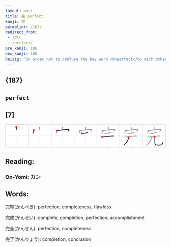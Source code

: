 ```yaml
---
layout: post
title: 完 perfect
kanji: 完
permalink: /187/
redirect_from:
 - /完/
 - /perfect/
pre_kanji: 186
nex_kanji: 188
heisig: "In order not to confuse the key word <b>perfect</b> with others nearly synonymous in meaning, pull it apart to have a look at its native Latin roots. <i>Per-factum</i> suggests something so "thoroughly made or done" that nothing more needs to be added to it. Now look at the kanji, which does something similar. We see a <i>house</i> that has been made <b>perfectly</b> from its <i>beginnings</i> in the foundation to the roof on the top. Now return to frame 101 and make sure not to confuse this key word with the kanji for <i>complete</i>."
---
```


## {187}

## `perfect`

## [7]

<div class="stroke"><img src="../images/E5AE8C.png" /></div>

## Reading:

### On-Yomi: カン

## Words:

完璧(かんぺき): perfection, completeness, flawless

完成(かんせい): complete, completion, perfection, accomplishment

完全(かんぜん): perfection, completeness

完了(かんりょう): completion, conclusion
